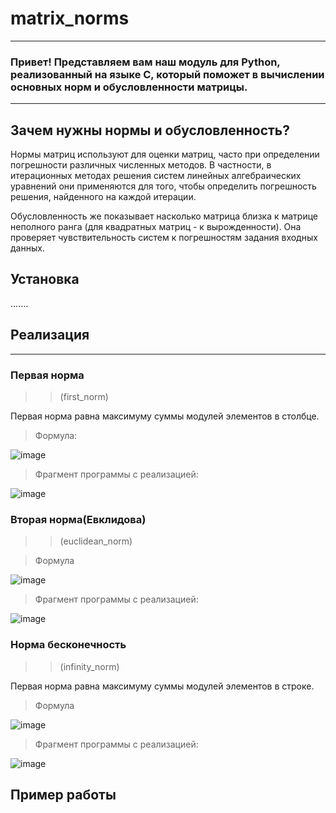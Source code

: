 # matrix_norms
********
### Привет! Представляем вам наш модуль для Python, реализованный на языке C, который поможет в вычислении основных норм и обусловленности матрицы.
***
## Зачем нужны нормы и обусловленность?
Нормы матриц используют для оценки матриц, часто при определении погрешности различных численных методов. В частности, в итерационных методах решения систем линейных алгебраических уравнений они применяются для того, чтобы определить погрешность решения, найденного на каждой итерации.

Обусловленность же показывает насколько матрица близка к матрице неполного ранга (для квадратных матриц - к вырожденности). Она проверяет чувствительность систем к погрешностям задания входных данных.

## Установка 

.......

## Реализация
****
### Первая норма
>>(first_norm)

Первая норма равна максимуму суммы модулей элементов в столбце.

> Формула:

![image](https://github.com/NataTyugun/matrix_norms/assets/99788525/a5a7b6a4-b627-4e6c-a620-a999d4b91e21)

> Фрагмент программы с реализацией:

![image](https://github.com/NataTyugun/matrix_norms/assets/99788525/dbd83041-af45-461e-9af8-201f6b9d668a)

### Вторая норма(Евклидова)
>>(euclidean_norm)


> Формула

![image](https://github.com/NataTyugun/matrix_norms/assets/99788525/d5e68c1c-cda0-4a9d-ba0b-e2c201fbd12c)

> Фрагмент программы с реализацией: 

![image](https://github.com/NataTyugun/matrix_norms/assets/99788525/4e042e7c-d51e-42c0-9af3-63ed58513f1b)

### Норма бесконечность 
>>(infinity_norm)

Первая норма равна максимуму суммы модулей элементов в строке.

> Формула

![image](https://github.com/NataTyugun/matrix_norms/assets/99788525/5fe39900-2f0d-4a8a-a013-4fe7031b197b)

> Фрагмент программы с реализацией:

![image](https://github.com/NataTyugun/matrix_norms/assets/99788525/cb5306d7-cf5c-4561-88e1-e91728095451)



## Пример работы
